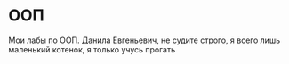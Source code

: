 # ООП
Мои лабы по ООП. Данила Евгеньевич, не судите строго, я всего лишь маленький котенок, я только учусь прогать
